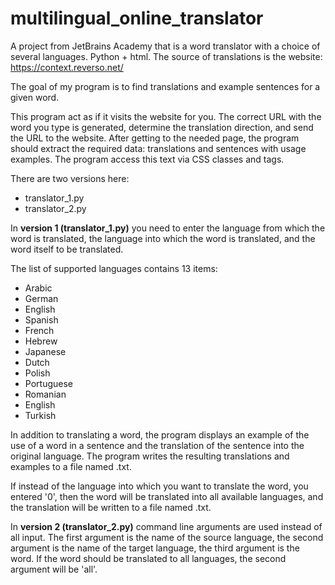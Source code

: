 # multilingual_online_translator
A project from JetBrains Academy that is a word translator with a choice of several languages. Python + html. The source of translations is the website: https://context.reverso.net/

The goal of my program is to find translations and example sentences for a given word. 

This program act as if it visits the website for you. The correct URL with the word you type is generated, determine the translation direction, and send the URL to the website. After getting to the needed page, the program should extract the required data: translations and sentences with usage examples. The program access this text via CSS classes and tags. 

There are two versions here:
* translator_1.py
* translator_2.py

In **version 1 (translator_1.py)** you need to enter the language from which the word is translated, the language into which the word is translated, and the word itself to be translated.

The list of supported languages contains 13 items:

* Arabic
* German
* English
* Spanish
* French
* Hebrew
* Japanese
* Dutch
* Polish
* Portuguese
* Romanian
* English
* Turkish

In addition to translating a word, the program displays an example of the use of a word in a sentence and the translation of the sentence into the original language. The program writes the resulting translations and examples to a file named <word> .txt.

If instead of the language into which you want to translate the word, you entered '0', then the word will be translated into all available languages, and the translation will be written to a file named <word> .txt.

In **version 2 (translator_2.py)** сommand line arguments are used instead of all input. The first argument is the name of the source language, the second argument is the name of the target language, the third argument is the word. If the word should be translated to all languages, the second argument will be 'all'.
